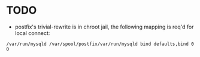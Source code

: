 # TODO

* postfix's trivial-rewrite is in chroot jail, the following mapping is
  req'd for local connect:

```
/var/run/mysqld /var/spool/postfix/var/run/mysqld bind defaults,bind 0 0
```
